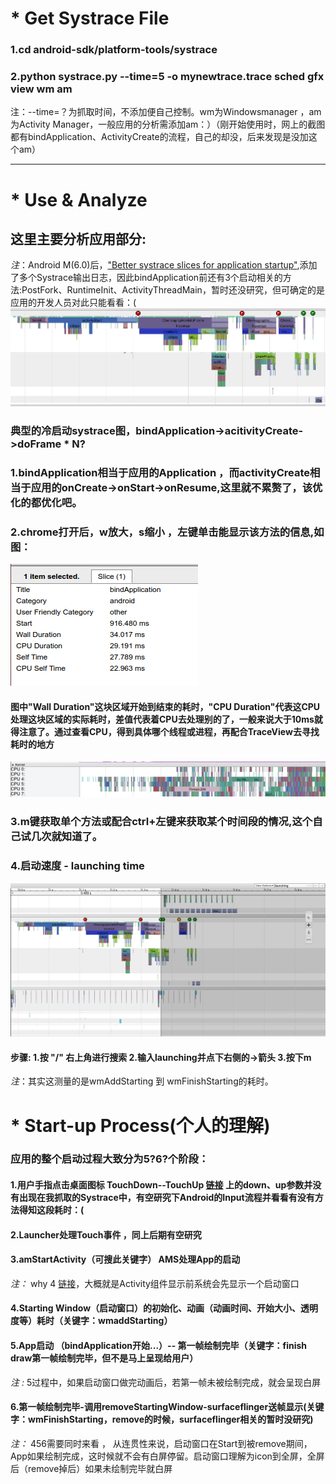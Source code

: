 # * Get Systrace File

###   1.cd android-sdk/platform-tools/systrace
###   2.python systrace.py --time=5 -o mynewtrace.trace sched gfx view wm am
注：--time=？为抓取时间，不添加便自己控制。wm为Windowsmanager ，am为Activity Manager，一般应用的分析需添加am：）（刚开始使用时，网上的截图都有bindApplication、ActivityCreate的流程，自己的却没，后来发现是没加这个am）
***
# * Use & Analyze 
## 这里主要分析应用部分:

_注_：Android M(6.0)后，["Better systrace slices for application startup"](https://android.googlesource.com/platform/frameworks/base/+/fbb32f6%5E%21/),添加了多个Systrace输出日志，因此bindApplication前还有3个启动相关的方法:PostFork、RuntimeInit、ActivityThreadMain，暂时还没研究，但可确定的是应用的开发人员对此只能看看：(
![](pic/sys_all.png)
### 典型的冷启动systrace图，bindApplication->acitivityCreate->doFrame * N?
### 1.bindApplication相当于应用的Application ，而activityCreate相当于应用的onCreate->onStart->onResume,这里就不累赘了，该优化的都优化吧。
### 2.chrome打开后，w放大，s缩小 ，左键单击能显示该方法的信息,如图：
![](pic/sys_binda.png)
#### 图中"Wall Duration"这块区域开始到结束的耗时，"CPU Duration"代表这CPU处理这块区域的实际耗时，差值代表着CPU去处理别的了，一般来说大于10ms就得注意了。通过查看CPU，得到具体哪个线程或进程，再配合TraceView去寻找耗时的地方
![](pic/sys_kernel.png)
### 3.m键获取单个方法或配合ctrl+左键来获取某个时间段的情况,这个自己试几次就知道了。
### 4.启动速度 - launching time
![](pic/sys_launching.png)
#### 步骤: 1.按 "/" 右上角进行搜索 2.输入launching并点下右侧的->箭头 3.按下m 
_注_：其实这测量的是wmAddStarting 到 wmFinishStarting的耗时。

# * Start-up Process(个人的理解)
### 应用的整个启动过程大致分为5?6?个阶段：
#### 1.用户手指点击桌面图标 TouchDown--TouchUp [链接](http://chendongqi.me/2017/02/18/systrace_appLauncher/) 上的down、up参数并没有出现在我抓取的Systrace中，有空研究下Android的Input流程并看看有没有方法得知这段耗时：(
#### 2.Launcher处理Touch事件 ，同上后期有空研究
#### 3.amStartActivity（可搜此关键字）  AMS处理App的启动 
_注：_  why 4 [链接](http://blog.csdn.net/luoshengyang/article/details/8577789)，大概就是Activity组件显示前系统会先显示一个启动窗口
#### 4.Starting Window（启动窗口）的初始化、动画（动画时间、开始大小、透明度等）耗时（关键字：wmaddStarting）
#### 5.App启动 （bindApplication开始...）-- 第一帧绘制完毕（关键字：finish draw第一帧绘制完毕，但不是马上呈现给用户）
_注 :_ 5过程中，如果启动窗口做完动画后，若第一帧未被绘制完成，就会呈现白屏
#### 6.第一帧绘制完毕-调用removeStartingWindow-surfaceflinger送帧显示(关键字：wmFinishStarting，remove的时候，surfaceflinger相关的暂时没研究)  
_注：_ 456需要同时来看 ， 从连贯性来说，启动窗口在Start到被remove期间，App如果绘制完成，这时候就不会有白屏停留。启动窗口理解为icon到全屏，全屏后（remove掉后）如果未绘制完毕就白屏
